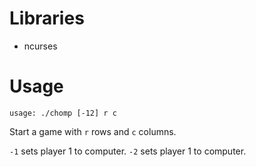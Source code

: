 # Libraries
- ncurses

# Usage
```
usage: ./chomp [-12] r c
```

Start a game with `r` rows and `c` columns.

`-1` sets player 1 to computer.
`-2` sets player 1 to computer.
